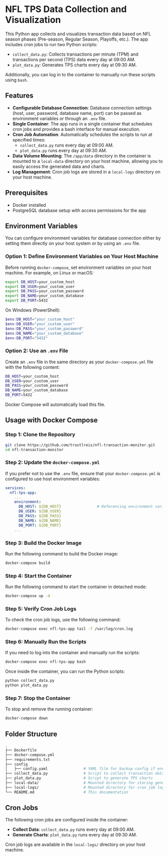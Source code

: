 # NFL TPS Data Collection and Visualization

This Python app collects and visualizes transaction data based on NFL season phases (Pre-season, Regular Season, Playoffs, etc.). The app includes cron jobs to run two Python scripts:
- `collect_data.py`: Collects transactions per minute (TPM) and transactions per second (TPS) data every day at 09:00 AM.
- `plot_data.py`: Generates TPS charts every day at 09:30 AM.

Additionally, you can log in to the container to manually run these scripts using `bash`.

## Features

- **Configurable Database Connection**: Database connection settings (host, user, password, database name, port) can be passed as environment variables or through an `.env` file.
- **Single Container**: The app runs in a single container that schedules cron jobs and provides a bash interface for manual execution.
- **Cron Job Automation**: Automatically schedules the scripts to run at specified times:
  - `collect_data.py` runs every day at 09:00 AM.
  - `plot_data.py` runs every day at 09:30 AM.
- **Data Volume Mounting**: The `/app/data` directory in the container is mounted to a `local-data` directory on your host machine, allowing you to easily access the generated data and charts.
- **Log Management**: Cron job logs are stored in a `local-logs` directory on your host machine.

## Prerequisites

- Docker installed
- PostgreSQL database setup with access permissions for the app

## Environment Variables

You can configure environment variables for database connection either by setting them directly on your host system or by using an `.env` file.

### Option 1: Define Environment Variables on Your Host Machine

Before running `docker-compose`, set environment variables on your host machine. For example, on Linux or macOS:

```bash
export DB_HOST=your_custom_host
export DB_USER=your_custom_user
export DB_PASS=your_custom_password
export DB_NAME=your_custom_database
export DB_PORT=5432
```

On Windows (PowerShell):

```powershell
$env:DB_HOST="your_custom_host"
$env:DB_USER="your_custom_user"
$env:DB_PASS="your_custom_password"
$env:DB_NAME="your_custom_database"
$env:DB_PORT="5432"
```

### Option 2: Use an `.env` File

Create an `.env` file in the same directory as your `docker-compose.yml` file with the following content:

```bash
DB_HOST=your_custom_host
DB_USER=your_custom_user
DB_PASS=your_custom_password
DB_NAME=your_custom_database
DB_PORT=5432
```

Docker Compose will automatically load this file.

## Usage with Docker Compose

### Step 1: Clone the Repository

```bash
git clone https://github.com/trustlreis/nfl-transaction-monitor.git
cd nfl-transaction-monitor
```

### Step 2: Update the `docker-compose.yml`

If you prefer not to use the `.env` file, ensure that your `docker-compose.yml` is configured to use host environment variables:

```yaml
services:
  nfl-tps-app:
    ...
    environment:
      DB_HOST: ${DB_HOST}                # Referencing environment variables from the host
      DB_USER: ${DB_USER}
      DB_PASS: ${DB_PASS}
      DB_NAME: ${DB_NAME}
      DB_PORT: ${DB_PORT}
    ...
```

### Step 3: Build the Docker Image

Run the following command to build the Docker image:

```bash
docker-compose build
```

### Step 4: Start the Container

Run the following command to start the container in detached mode:

```bash
docker-compose up -d
```

### Step 5: Verify Cron Job Logs

To check the cron job logs, use the following command:

```bash
docker-compose exec nfl-tps-app tail -f /var/log/cron.log
```

### Step 6: Manually Run the Scripts

If you need to log into the container and manually run the scripts:

```bash
docker-compose exec nfl-tps-app bash
```

Once inside the container, you can run the Python scripts:

```bash
python collect_data.py
python plot_data.py
```

### Step 7: Stop the Container

To stop and remove the running container:

```bash
docker-compose down
```

## Folder Structure

```bash
.
├── Dockerfile
├── docker-compose.yml
├── requirements.txt
├── config
│   ├── config.yaml                # YAML file for backup config if environment variables are not used
├── collect_data.py                # Script to collect transaction data
├── plot_data.py                   # Script to generate TPS charts
├── local-data/                    # Mounted directory for storing generated data and charts (create this folder to run docker-compose)
├── local-logs/                    # Mounted directory for cron job logs (create this folder to run docker-compose)
└── README.md                      # This documentation
```

## Cron Jobs

The following cron jobs are configured inside the container:

- **Collect Data**: `collect_data.py` runs every day at 09:00 AM.
- **Generate Charts**: `plot_data.py` runs every day at 09:30 AM.

Cron job logs are available in the `local-logs/` directory on your host machine.